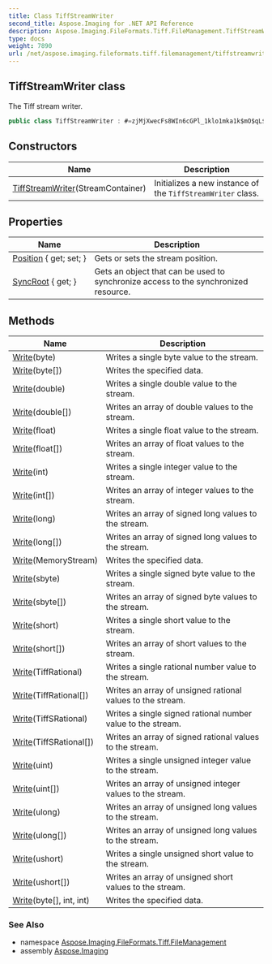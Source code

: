 ```yaml
---
title: Class TiffStreamWriter
second_title: Aspose.Imaging for .NET API Reference
description: Aspose.Imaging.FileFormats.Tiff.FileManagement.TiffStreamWriter class. The Tiff stream writer
type: docs
weight: 7890
url: /net/aspose.imaging.fileformats.tiff.filemanagement/tiffstreamwriter/
---
```

## TiffStreamWriter class

The Tiff stream writer.

```csharp
public class TiffStreamWriter : #=zjMjXwecFs8WIn6cGPl_1klo1mka1k$mO$qL$xFueJlCEDY9KZ9EhR7M=
```

## Constructors

| Name | Description |
| --- | --- |
| [TiffStreamWriter](tiffstreamwriter/)(StreamContainer) | Initializes a new instance of the `TiffStreamWriter` class. |

## Properties

| Name | Description |
| --- | --- |
| [Position](../../aspose.imaging.fileformats.tiff.filemanagement/tiffstreamwriter/position/) { get; set; } | Gets or sets the stream position. |
| [SyncRoot](../../aspose.imaging.fileformats.tiff.filemanagement/tiffstreamwriter/syncroot/) { get; } | Gets an object that can be used to synchronize access to the synchronized resource. |

## Methods

| Name | Description |
| --- | --- |
| [Write](../../aspose.imaging.fileformats.tiff.filemanagement/tiffstreamwriter/write/#write_4)(byte) | Writes a single byte value to the stream. |
| [Write](../../aspose.imaging.fileformats.tiff.filemanagement/tiffstreamwriter/write/#write_5)(byte[]) | Writes the specified data. |
| [Write](../../aspose.imaging.fileformats.tiff.filemanagement/tiffstreamwriter/write/#write_7)(double) | Writes a single double value to the stream. |
| [Write](../../aspose.imaging.fileformats.tiff.filemanagement/tiffstreamwriter/write/#write_8)(double[]) | Writes an array of double values to the stream. |
| [Write](../../aspose.imaging.fileformats.tiff.filemanagement/tiffstreamwriter/write/#write_17)(float) | Writes a single float value to the stream. |
| [Write](../../aspose.imaging.fileformats.tiff.filemanagement/tiffstreamwriter/write/#write_18)(float[]) | Writes an array of float values to the stream. |
| [Write](../../aspose.imaging.fileformats.tiff.filemanagement/tiffstreamwriter/write/#write_11)(int) | Writes a single integer value to the stream. |
| [Write](../../aspose.imaging.fileformats.tiff.filemanagement/tiffstreamwriter/write/#write_12)(int[]) | Writes an array of integer values to the stream. |
| [Write](../../aspose.imaging.fileformats.tiff.filemanagement/tiffstreamwriter/write/#write_13)(long) | Writes an array of signed long values to the stream. |
| [Write](../../aspose.imaging.fileformats.tiff.filemanagement/tiffstreamwriter/write/#write_14)(long[]) | Writes an array of signed long values to the stream. |
| [Write](../../aspose.imaging.fileformats.tiff.filemanagement/tiffstreamwriter/write/#write_19)(MemoryStream) | Writes the specified data. |
| [Write](../../aspose.imaging.fileformats.tiff.filemanagement/tiffstreamwriter/write/#write_15)(sbyte) | Writes a single signed byte value to the stream. |
| [Write](../../aspose.imaging.fileformats.tiff.filemanagement/tiffstreamwriter/write/#write_16)(sbyte[]) | Writes an array of signed byte values to the stream. |
| [Write](../../aspose.imaging.fileformats.tiff.filemanagement/tiffstreamwriter/write/#write_9)(short) | Writes a single short value to the stream. |
| [Write](../../aspose.imaging.fileformats.tiff.filemanagement/tiffstreamwriter/write/#write_10)(short[]) | Writes an array of short values to the stream. |
| [Write](../../aspose.imaging.fileformats.tiff.filemanagement/tiffstreamwriter/write/#write)(TiffRational) | Writes a single rational number value to the stream. |
| [Write](../../aspose.imaging.fileformats.tiff.filemanagement/tiffstreamwriter/write/#write_1)(TiffRational[]) | Writes an array of unsigned rational values to the stream. |
| [Write](../../aspose.imaging.fileformats.tiff.filemanagement/tiffstreamwriter/write/#write_2)(TiffSRational) | Writes a single signed rational number value to the stream. |
| [Write](../../aspose.imaging.fileformats.tiff.filemanagement/tiffstreamwriter/write/#write_3)(TiffSRational[]) | Writes an array of signed rational values to the stream. |
| [Write](../../aspose.imaging.fileformats.tiff.filemanagement/tiffstreamwriter/write/#write_22)(uint) | Writes a single unsigned integer value to the stream. |
| [Write](../../aspose.imaging.fileformats.tiff.filemanagement/tiffstreamwriter/write/#write_23)(uint[]) | Writes an array of unsigned integer values to the stream. |
| [Write](../../aspose.imaging.fileformats.tiff.filemanagement/tiffstreamwriter/write/#write_24)(ulong) | Writes an array of unsigned long values to the stream. |
| [Write](../../aspose.imaging.fileformats.tiff.filemanagement/tiffstreamwriter/write/#write_25)(ulong[]) | Writes an array of unsigned long values to the stream. |
| [Write](../../aspose.imaging.fileformats.tiff.filemanagement/tiffstreamwriter/write/#write_20)(ushort) | Writes a single unsigned short value to the stream. |
| [Write](../../aspose.imaging.fileformats.tiff.filemanagement/tiffstreamwriter/write/#write_21)(ushort[]) | Writes an array of unsigned short values to the stream. |
| [Write](../../aspose.imaging.fileformats.tiff.filemanagement/tiffstreamwriter/write/#write_6)(byte[], int, int) | Writes the specified data. |

### See Also

* namespace [Aspose.Imaging.FileFormats.Tiff.FileManagement](../../aspose.imaging.fileformats.tiff.filemanagement/)
* assembly [Aspose.Imaging](../../)


